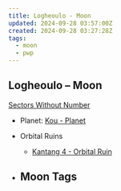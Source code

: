 ```yaml
---
title: Logheoulo - Moon
updated: 2024-09-28 03:57:00Z
created: 2024-09-28 03:27:28Z
tags:
  - moon
  - pwp
---
```


## Logheoulo &ndash; Moon

[Sectors Without Number](https://sectorswithoutnumber.com/sector/bfDcBzTtgpeyLUfwzjio/moon/c0516uSqW2eBHACHmVCz)

- Planet: [Kou - Planet](../../../Gaming/StarsWithoutNumber/PiratesWithoutPlunder/Kou%20-%20Planet.md)

- Orbital Ruins
	- [Kantang 4 - Orbital Ruin](../../../Gaming/StarsWithoutNumber/PiratesWithoutPlunder/Kantang%204%20-%20Orbital%20Ruin.md)

- Moon Tags
	- 
